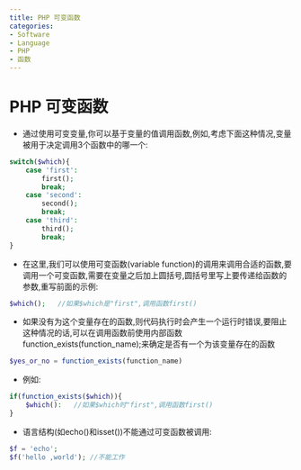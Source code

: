 ```yaml
---
title: PHP 可变函数
categories:
- Software
- Language
- PHP
- 函数
---
```

# PHP 可变函数

- 通过使用可变变量,你可以基于变量的值调用函数,例如,考虑下面这种情况,变量被用于决定调用3个函数中的哪一个:

```php
switch($which){
    case 'first':
        first();
        break;
    case 'second':
        second();
        break;
    case 'third':
        third();
        break;
}
```

- 在这里,我们可以使用可变函数(variable function)的调用来调用合适的函数,要调用一个可变函数,需要在变量之后加上圆括号,圆括号里写上要传递给函数的参数,重写前面的示例:

```php
$which();	//如果$which是"first",调用函数first()
```

- 如果没有为这个变量存在的函数,则代码执行时会产生一个运行时错误,要阻止这种情况的话,可以在调用函数前使用内部函数function_exists(function_name);来确定是否有一个为该变量存在的函数

```php
$yes_or_no = function_exists(function_name)
```

- 例如:

```php
if(function_exists($which)){
    $which():	//如果$which时"first",调用函数first()
}
```

- 语言结构(如echo()和isset())不能通过可变函数被调用:

```php
$f = 'echo';
$f('hello ,world');	//不能工作
```


